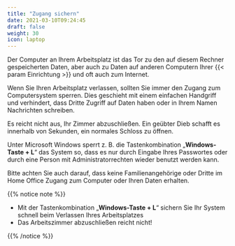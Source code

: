 ```yaml
---
title: "Zugang sichern"
date: 2021-03-10T09:24:45
draft: false
weight: 30
icon: laptop
---
```

Der Computer an Ihrem Arbeitsplatz ist das Tor zu den auf diesem Rechner gespeicherten Daten, aber auch zu Daten auf anderen Computern Ihrer {{< param Einrichtung >}} und oft auch zum Internet.

Wenn Sie Ihren Arbeitsplatz verlassen, sollten Sie immer den Zugang zum Computersystem sperren. Dies geschieht mit einem einfachen Handgriff und verhindert, dass Dritte Zugriff auf Daten haben oder in Ihrem Namen Nachrichten schreiben.

Es reicht nicht aus, Ihr Zimmer abzuschließen. Ein geübter Dieb schafft es innerhalb von Sekunden, ein normales Schloss zu öffnen.

Unter Microsoft Windows sperrt z. B. die Tastenkombination „**Windows-Taste + L**“ das System so, dass es nur durch Eingabe Ihres Passwortes oder durch eine Person mit Administratorrechten wieder benutzt werden kann.

Bitte achten Sie auch darauf, dass keine Familienangehörige oder Dritte im Home Office Zugang zum Computer oder Ihren Daten erhalten.

{{% notice note %}}

- Mit der Tastenkombination „**Windows-Taste + L**“ sichern Sie Ihr System schnell beim Verlassen Ihres Arbeitsplatzes
- Das Arbeitszimmer abzuschließen reicht nicht!

{{% /notice %}}
